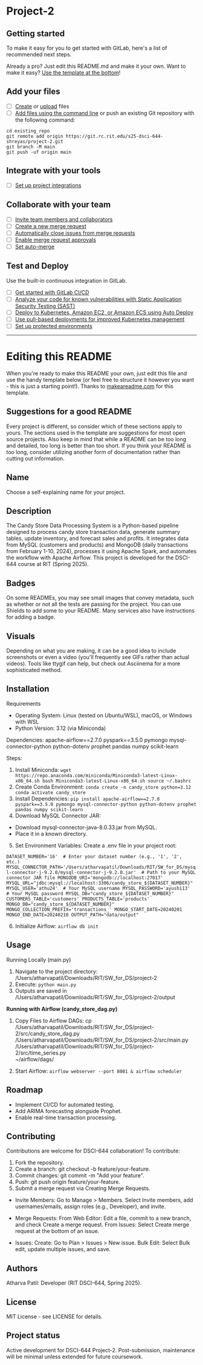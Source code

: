 # Project-2



## Getting started

To make it easy for you to get started with GitLab, here's a list of recommended next steps.

Already a pro? Just edit this README.md and make it your own. Want to make it easy? [Use the template at the bottom](#editing-this-readme)!

## Add your files

- [ ] [Create](https://docs.gitlab.com/ee/user/project/repository/web_editor.html#create-a-file) or [upload](https://docs.gitlab.com/ee/user/project/repository/web_editor.html#upload-a-file) files
- [ ] [Add files using the command line](https://docs.gitlab.com/ee/gitlab-basics/add-file.html#add-a-file-using-the-command-line) or push an existing Git repository with the following command:

```
cd existing_repo
git remote add origin https://git.rc.rit.edu/s25-dsci-644-shreyas/project-2.git
git branch -M main
git push -uf origin main
```

## Integrate with your tools

- [ ] [Set up project integrations](https://git.rc.rit.edu/s25-dsci-644-shreyas/project-2/-/settings/integrations)

## Collaborate with your team

- [ ] [Invite team members and collaborators](https://docs.gitlab.com/ee/user/project/members/)
- [ ] [Create a new merge request](https://docs.gitlab.com/ee/user/project/merge_requests/creating_merge_requests.html)
- [ ] [Automatically close issues from merge requests](https://docs.gitlab.com/ee/user/project/issues/managing_issues.html#closing-issues-automatically)
- [ ] [Enable merge request approvals](https://docs.gitlab.com/ee/user/project/merge_requests/approvals/)
- [ ] [Set auto-merge](https://docs.gitlab.com/ee/user/project/merge_requests/merge_when_pipeline_succeeds.html)

## Test and Deploy

Use the built-in continuous integration in GitLab.

- [ ] [Get started with GitLab CI/CD](https://docs.gitlab.com/ee/ci/quick_start/index.html)
- [ ] [Analyze your code for known vulnerabilities with Static Application Security Testing (SAST)](https://docs.gitlab.com/ee/user/application_security/sast/)
- [ ] [Deploy to Kubernetes, Amazon EC2, or Amazon ECS using Auto Deploy](https://docs.gitlab.com/ee/topics/autodevops/requirements.html)
- [ ] [Use pull-based deployments for improved Kubernetes management](https://docs.gitlab.com/ee/user/clusters/agent/)
- [ ] [Set up protected environments](https://docs.gitlab.com/ee/ci/environments/protected_environments.html)

***

# Editing this README

When you're ready to make this README your own, just edit this file and use the handy template below (or feel free to structure it however you want - this is just a starting point!). Thanks to [makeareadme.com](https://www.makeareadme.com/) for this template.

## Suggestions for a good README

Every project is different, so consider which of these sections apply to yours. The sections used in the template are suggestions for most open source projects. Also keep in mind that while a README can be too long and detailed, too long is better than too short. If you think your README is too long, consider utilizing another form of documentation rather than cutting out information.

## Name
Choose a self-explaining name for your project.

## Description
The Candy Store Data Processing System is a Python-based pipeline designed to process candy store transaction data, generate summary tables, update inventory, and forecast sales and profits. It integrates data from MySQL (customers and products) and MongoDB (daily transactions from February 1-10, 2024), processes it using Apache Spark, and automates the workflow with Apache Airflow. This project is developed for the DSCI-644 course at RIT (Spring 2025).

## Badges
On some READMEs, you may see small images that convey metadata, such as whether or not all the tests are passing for the project. You can use Shields to add some to your README. Many services also have instructions for adding a badge.

## Visuals
Depending on what you are making, it can be a good idea to include screenshots or even a video (you'll frequently see GIFs rather than actual videos). Tools like ttygif can help, but check out Asciinema for a more sophisticated method.

## Installation
Requirements
- Operating System: Linux (tested on Ubuntu/WSL), macOS, or Windows with WSL
- Python Version: 3.12 (via Miniconda)

Dependencies:
    apache-airflow==2.7.0
    pyspark==3.5.0
    pymongo
    mysql-connector-python
    python-dotenv
    prophet
    pandas
    numpy
    scikit-learn

Steps:

1. Install Miniconda:
`wget https://repo.anaconda.com/miniconda/Miniconda3-latest-Linux-x86_64.sh
bash Miniconda3-latest-Linux-x86_64.sh
source ~/.bashrc`
2. Create Conda Environment:
`conda create -n candy_store python=3.12
conda activate candy_store`
3. Install Dependencies:
`pip install apache-airflow==2.7.0 pyspark==3.5.0 pymongo mysql-connector-python python-dotenv prophet pandas numpy scikit-learn`
4. Download MySQL Connector JAR:
- Download mysql-connector-java-8.0.33.jar from MySQL.
- Place it in a known directory.
5. Set Environment Variables:
Create a .env file in your project root:

`DATASET_NUMBER='16'  # Enter your dataset number (e.g., '1', '2', etc.)
MYSQL_CONNECTOR_PATH='/Users/atharvapatil/Downloads/RIT/SW_for_DS/mysql-connector-j-9.2.0/mysql-connector-j-9.2.0.jar'  # Path to your MySQL connector JAR file
MONGODB_URI='mongodb://localhost:27017'
MYSQL_URL="jdbc:mysql://localhost:3306/candy_store_${DATASET_NUMBER}"
MYSQL_USER='athu24'  # Your MySQL username
MYSQL_PASSWORD='ayushi13'  # Your MySQL password
MYSQL_DB="candy_store_${DATASET_NUMBER}"
CUSTOMERS_TABLE='customers'
PRODUCTS_TABLE='products'
MONGO_DB="candy_store_${DATASET_NUMBER}"
MONGO_COLLECTION_PREFIX='transactions_'
MONGO_START_DATE=20240201 
MONGO_END_DATE=20240210
OUTPUT_PATH="data/output"`

6. Initialize Airflow:
`airflow db init`
## Usage
Running Locally (main.py)

1. Navigate to the project directory:
/Users/atharvapatil/Downloads/RIT/SW_for_DS/project-2
2. Execute:
`python main.py`
3. Outputs are saved in /Users/atharvapatil/Downloads/RIT/SW_for_DS/project-2/output

**Running with Airflow (candy_store_dag.py)**

1. Copy Files to Airflow DAGs:
cp /Users/atharvapatil/Downloads/RIT/SW_for_DS/project-2/src/candy_store_dag.py \
   /Users/atharvapatil/Downloads/RIT/SW_for_DS/project-2/src/main.py \
   /Users/atharvapatil/Downloads/RIT/SW_for_DS/project-2/src/time_series.py \
   ~/airflow/dags/

2. Start Airflow:
`airflow webserver --port 8081 & airflow scheduler`

## Roadmap
- Implement CI/CD for automated testing.
- Add ARIMA forecasting alongside Prophet.
- Enable real-time transaction processing.


## Contributing
Contributions are welcome for DSCI-644 collaboration! To contribute:

1. Fork the repository.
2. Create a branch: git checkout -b feature/your-feature.
3. Commit changes: git commit -m "Add your feature".
4. Push: git push origin feature/your-feature.
5. Submit a merge request via Creating Merge Requests.

- Invite Members:
Go to Manage > Members.
Select Invite members, add usernames/emails, assign roles (e.g., Developer), and invite.

- Merge Requests:
From Web Editor: Edit a file, commit to a new branch, and check Create a merge request.
From Issues: Select Create merge request at the bottom of an issue.

- Issues:
Create: Go to Plan > Issues > New issue.
Bulk Edit: Select Bulk edit, update multiple issues, and save.



## Authors
Atharva Patil: Developer (RIT DSCI-644, Spring 2025).

## License
MIT License - see LICENSE for details.
## Project status
Active development for DSCI-644 Project-2. Post-submission, maintenance will be minimal unless extended for future coursework.